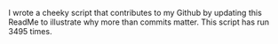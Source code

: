I wrote a cheeky script that contributes to my Github by updating this ReadMe to illustrate why more than commits matter. This script has run 3495 times.